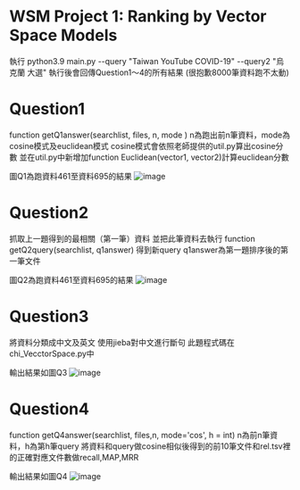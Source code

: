# WSM Project 1: Ranking by Vector Space Models

執行
python3.9 main.py --query "Taiwan YouTube COVID-19" --query2 "烏克蘭 大選"
執行後會回傳Question1～4的所有結果
(很抱歉8000筆資料跑不太動)

# Question1
function getQ1answer(searchlist, files, n, mode ) 
n為跑出前n筆資料，mode為cosine模式及euclidean模式
cosine模式會依照老師提供的util.py算出cosine分數
並在util.py中新增加function Euclidean(vector1, vector2)計算euclidean分數

圖Q1為跑資料461至資料695的結果
![image](https://github.com/changwen922/WSM-project1/blob/0560c485c909e988ae5b13e17d5d12da47627171/Q1.png)

# Question2
抓取上一題得到的最相關（第一筆）資料
並把此筆資料去執行 function getQ2query(searchlist, q1answer) 得到新query
q1answer為第一題排序後的第一筆文件

圖Q2為跑資料461至資料695的結果
![image](https://github.com/changwen922/WSM-project1/blob/0560c485c909e988ae5b13e17d5d12da47627171/Q2.png)

# Question3
將資料分類成中文及英文
使用jieba對中文進行斷句
此題程式碼在chi_VecctorSpace.py中

輸出結果如圖Q3
![image](https://github.com/changwen922/WSM-project1/blob/5183c96b48da1f5800b1634f77f12113fba63178/Q3.png)


# Question4
function getQ4answer(searchlist, files,n, mode='cos', h = int)
n為前n筆資料，h為第h筆query
將資料和query做cosine相似後得到的前10筆文件和rel.tsv裡的正確對應文件數做recall,MAP,MRR

輸出結果如圖Q4
![image](https://github.com/changwen922/WSM-project1/blob/5183c96b48da1f5800b1634f77f12113fba63178/Q4.png)